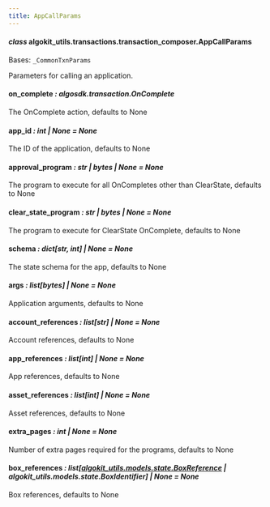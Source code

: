 ```yaml
---
title: AppCallParams
---
```

#### *class* algokit_utils.transactions.transaction_composer.AppCallParams

Bases: `_CommonTxnParams`

Parameters for calling an application.

#### on_complete *: algosdk.transaction.OnComplete*

The OnComplete action, defaults to None

#### app_id *: int | None* *= None*

The ID of the application, defaults to None

#### approval_program *: str | bytes | None* *= None*

The program to execute for all OnCompletes other than ClearState, defaults to None

#### clear_state_program *: str | bytes | None* *= None*

The program to execute for ClearState OnComplete, defaults to None

#### schema *: dict[str, int] | None* *= None*

The state schema for the app, defaults to None

#### args *: list[bytes] | None* *= None*

Application arguments, defaults to None

#### account_references *: list[str] | None* *= None*

Account references, defaults to None

#### app_references *: list[int] | None* *= None*

App references, defaults to None

#### asset_references *: list[int] | None* *= None*

Asset references, defaults to None

#### extra_pages *: int | None* *= None*

Number of extra pages required for the programs, defaults to None

#### box_references *: list[[algokit_utils.models.state.BoxReference](/reference/algokit-utils-py/api/docs/markdown/autoapi/algokit_utils/models/state/boxreference/#algokit_utils.models.state.BoxReference) | algokit_utils.models.state.BoxIdentifier] | None* *= None*

Box references, defaults to None